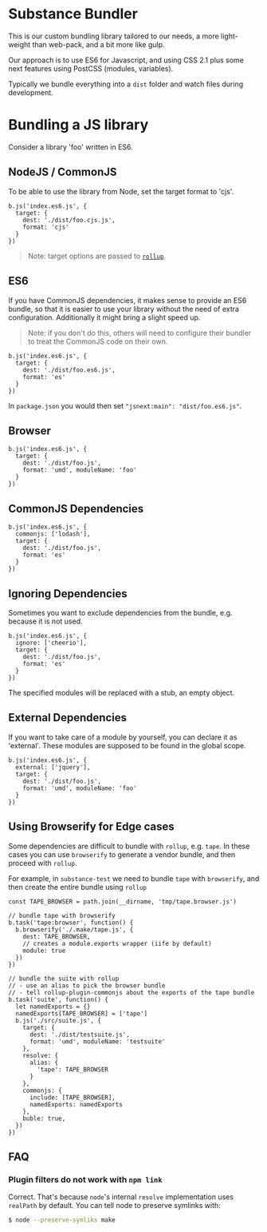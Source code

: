 # Substance Bundler

This is our custom bundling library tailored to our needs, a more light-weight than web-pack, and a bit more like gulp.

Our approach is to use ES6 for Javascript, and using CSS 2.1 plus some next features using PostCSS (modules, variables).

Typically we bundle everything into a `dist` folder and watch files during development.

# Bundling a JS library

Consider a library 'foo' written in ES6.

## NodeJS / CommonJS

To be able to use the library from Node, set the target format to 'cjs'.

```
b.js('index.es6.js', {
  target: {
    dest: './dist/foo.cjs.js',
    format: 'cjs'
  }
})
```

> Note: target options are passed to [`rollup`](https://github.com/rollup/rollup/wiki/Command-Line-Interface#targets).

## ES6

If you have CommonJS dependencies, it makes sense to provide an ES6 bundle, so that it is easier
to use your library without the need of extra configuration. Additionally it might bring a slight speed up.

> Note: if you don't do this, others will need to configure their bundler to treat the CommonJS code on their own.

```
b.js('index.es6.js', {
  target: {
    dest: './dist/foo.es6.js',
    format: 'es'
  }
})
```

In `package.json` you would then set `"jsnext:main": "dist/foo.es6.js"`.

## Browser

```
b.js('index.es6.js', {
  target: {
    dest: './dist/foo.js',
    format: 'umd', moduleName: 'foo'
  }
})
```

## CommonJS Dependencies

```
b.js('index.es6.js', {
  commonjs: ['lodash'],
  target: {
    dest: './dist/foo.js',
    format: 'es'
  }
})
```

## Ignoring Dependencies

Sometimes you want to exclude dependencies from the bundle, e.g. because it is not used.

```
b.js('index.es6.js', {
  ignore: ['cheerio'],
  target: {
    dest: './dist/foo.js',
    format: 'es'
  }
})
```

The specified modules will be replaced with a stub, an empty object.

## External Dependencies

If you want to take care of a module by yourself, you can declare it as 'external'.
These modules are supposed to be found in the global scope.

```
b.js('index.es6.js', {
  external: ['jquery'],
  target: {
    dest: './dist/foo.js',
    format: 'umd', moduleName: 'foo'
  }
})
```

## Using Browserify for Edge cases

Some dependencies are difficult to bundle with `rollup`, e.g. `tape`. In these cases you can use `browserify`
to generate a vendor bundle, and then proceed with `rollup`.

For example, in `substance-test` we need to bundle `tape` with `browserify`, and then create the
entire bundle using `rollup`
```
const TAPE_BROWSER = path.join(__dirname, 'tmp/tape.browser.js')

// bundle tape with browserify
b.task('tape:browser', function() {
  b.browserify('./.make/tape.js', {
    dest: TAPE_BROWSER,
    // creates a module.exports wrapper (iife by default)
    module: true
  })
})

// bundle the suite with rollup
// - use an alias to pick the browser bundle
// - tell rollup-plugin-commonjs about the exports of the tape bundle
b.task('suite', function() {
  let namedExports = {}
  namedExports[TAPE_BROWSER] = ['tape']
  b.js('./src/suite.js', {
    target: {
      dest: './dist/testsuite.js',
      format: 'umd', moduleName: 'testsuite'
    },
    resolve: {
      alias: {
        'tape': TAPE_BROWSER
      }
    },
    commonjs: {
      include: [TAPE_BROWSER],
      namedExports: namedExports
    },
    buble: true,
  })
})
```

## FAQ

### Plugin filters do not work with `npm link`

Correct. That's because `node`'s internal `resolve` implementation uses `realPath` by default. You can tell node to preserve symlinks with:

```bash
$ node --preserve-symliks make
```

